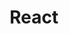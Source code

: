 ---
    title: React
    level: 40%
    img: https://cdn.jsdelivr.net/gh/devicons/devicon/icons/react/react-original.svg
---